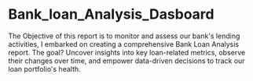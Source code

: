 # Bank_loan_Analysis_Dasboard
The Objective of this report is to monitor and assess our bank's lending activities, I embarked on creating a comprehensive Bank Loan Analysis report. The goal? Uncover insights into key loan-related metrics, observe their changes over time, and empower data-driven decisions to track our loan portfolio's health.
